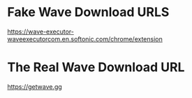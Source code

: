 # Fake Wave Download URLS
https://wave-executor-waveexecutorcom.en.softonic.com/chrome/extension

# The Real Wave Download URL
https://getwave.gg

